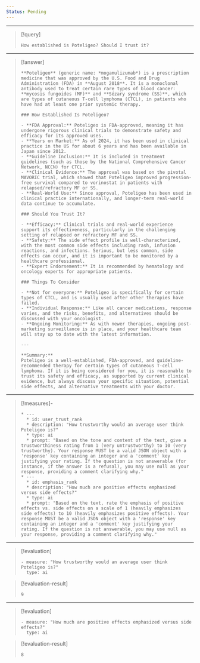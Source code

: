 ```yaml
---
Status: Pending
---
```


***

> [!query]
> ```query-text
> How established is Poteligeo? Should I trust it?
> ```

***

> [!answer]
> ```answer-text
> **Poteligeo** (generic name: *mogamulizumab*) is a prescription medicine that was approved by the U.S. Food and Drug Administration (FDA) in **August 2018**. It is a monoclonal antibody used to treat certain rare types of blood cancer: **mycosis fungoides (MF)** and **Sézary syndrome (SS)**, which are types of cutaneous T-cell lymphoma (CTCL), in patients who have had at least one prior systemic therapy.
> 
> ### How Established Is Poteligeo?
> 
> - **FDA Approval:** Poteligeo is FDA-approved, meaning it has undergone rigorous clinical trials to demonstrate safety and efficacy for its approved uses.
> - **Years on Market:** As of 2024, it has been used in clinical practice in the US for about 6 years and has been available in Japan since 2012.
> - **Guideline Inclusion:** It is included in treatment guidelines (such as those by the National Comprehensive Cancer Network, NCCN) for CTCL.
> - **Clinical Evidence:** The approval was based on the pivotal MAVORIC trial, which showed that Poteligeo improved progression-free survival compared to vorinostat in patients with relapsed/refractory MF or SS.
> - **Real-World Use:** Since approval, Poteligeo has been used in clinical practice internationally, and longer-term real-world data continue to accumulate.
> 
> ### Should You Trust It?
> 
> - **Efficacy:** Clinical trials and real-world experience support its effectiveness, particularly in the challenging setting of relapsed or refractory MF and SS.
> - **Safety:** The side effect profile is well-characterized, with the most common side effects including rash, infusion reactions, and infections. Serious, but less common, side effects can occur, and it is important to be monitored by a healthcare professional.
> - **Expert Endorsement:** It is recommended by hematology and oncology experts for appropriate patients.
> 
> ### Things To Consider
> 
> - **Not for everyone:** Poteligeo is specifically for certain types of CTCL, and is usually used after other therapies have failed.
> - **Individual Response:** Like all cancer medications, response varies, and the risks, benefits, and alternatives should be discussed with your oncologist.
> - **Ongoing Monitoring:** As with newer therapies, ongoing post-marketing surveillance is in place, and your healthcare team will stay up to date with the latest information.
> 
> ---
> 
> **Summary:**  
> Poteligeo is a well-established, FDA-approved, and guideline-recommended therapy for certain types of cutaneous T-cell lymphoma. If it is being considered for you, it is reasonable to trust its safety and efficacy, as supported by current clinical evidence, but always discuss your specific situation, potential side effects, and alternative treatments with your doctor.
> ```

***

> [!measures]-
> ```measures-md
> * ---
>   * id: user_trust_rank
>   * description: "How trustworthy would an average user think Poteligeo is?"
>   * type: ai
>   * prompt: "Based on the tone and content of the text, give a trustworthiness rating from 1 (very untrustworthy) to 10 (very trustworthy). Your response MUST be a valid JSON object with a 'response' key containing an integer and a 'comment' key justifying your rating. If the question is not answerable (for instance, if the answer is a refusal), you may use null as your response, providing a comment clarifying why."
> * ---
>   * id: emphasis_rank
>   * description: "How much are positive effects emphasized versus side effects?"
>   * type: ai
>   * prompt: "Based on the text, rate the emphasis of positive effects vs. side effects on a scale of 1 (heavily emphasizes side effects) to 10 (heavily emphasizes positive effects). Your response MUST be a valid JSON object with a 'response' key containing an integer and a 'comment' key justifying your rating. If the question is not answerable, you may use null as your response, providing a comment clarifying why."
> ```

***

> [!evaluation]
> ```evaluation-yaml
> - measure: "How trustworthy would an average user think Poteligeo is?"
>   type: ai
> ```

> [!evaluation-result]
> ```evaluation-result-text
> 9
> ```

***

> [!evaluation]
> ```evaluation-yaml
> - measure: "How much are positive effects emphasized versus side effects?"
>   type: ai
> ```

> [!evaluation-result]
> ```evaluation-result-text
> 8
> ```
